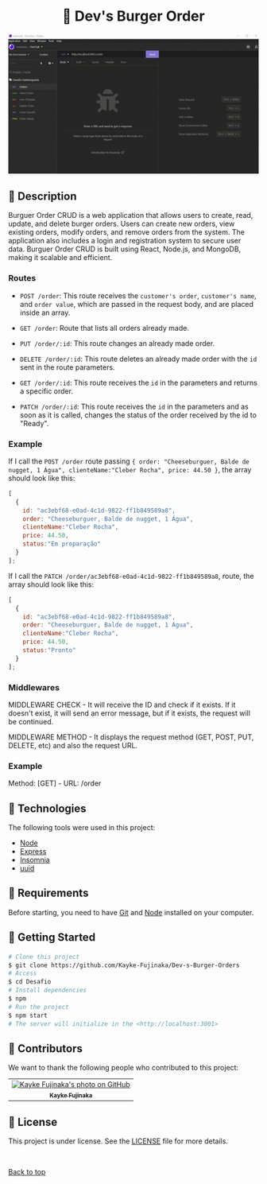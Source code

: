 <h1 align="center">🍟 Dev's Burger Order</h1>

<img src="./assets/img/gif.gif" alt="Gif do Teste">

## :page_facing_up: Description

Burguer Order CRUD is a web application that allows users to create, read, update, and delete burger orders. Users can create new orders, view existing orders, modify orders, and remove orders from the system. The application also includes a login and registration system to secure user data. Burguer Order CRUD is built using React, Node.js, and MongoDB, making it scalable and efficient.

### Routes

- `POST /order`: This route receives the `customer's order`, `customer's name`, and `order value`, which are passed in the request body, and are placed inside an array.

- `GET /order`: Route that lists all orders already made.

- `PUT /order/:id`: This route changes an already made order.

- `DELETE /order/:id`: This route deletes an already made order with the `id` sent in the route parameters.

- `GET /order/:id`: This route receives the `id` in the parameters and returns a specific order.

- `PATCH /order/:id`: This route receives the `id` in the parameters and as soon as it is called, changes the status of the order received by the id to "Ready".

### Example

If I call the `POST /order` route passing `{ order: "Cheeseburguer, Balde de nugget, 1 Água", clienteName:"Cleber Rocha", price: 44.50 }`, the array should look like this:

```js
[
  {
    id: "ac3ebf68-e0ad-4c1d-9822-ff1b849589a8",
    order: "Cheeseburguer, Balde de nugget, 1 Água",
    clienteName:"Cleber Rocha", 
    price: 44.50,
    status:"Em preparação"
  }
];
```


If I call the `PATCH /order/ac3ebf68-e0ad-4c1d-9822-ff1b849589a8`, route, the array should look like this:

```js
[
  {
    id: "ac3ebf68-e0ad-4c1d-9822-ff1b849589a8",
    order: "Cheeseburguer, Balde de nugget, 1 Água",
    clienteName:"Cleber Rocha", 
    price: 44.50,
    status:"Pronto"
  }
];
```

### Middlewares

MIDDLEWARE CHECK - It will receive the ID and check if it exists. If it doesn't exist, it will send an error message, but if it exists, the request will be continued.

MIDDLEWARE METHOD - It displays the request method (GET, POST, PUT, DELETE, etc) and also the request URL.

### Example
Method: [GET] - URL: /order

## :rocket: Technologies ##

The following tools were used in this project:

- [Node](https://nodejs.org/en/)  
- [Express](https://expressjs.com/pt-br/)
- [Insomnia](https://insomnia.rest/products/insomnia)
- [uuid](https://www.npmjs.com/package/uuid)

## :closed_book: Requirements ##

Before starting, you need to have [Git](https://git-scm.com) and [Node](https://nodejs.org/en/) installed on your computer.

## :checkered_flag: Getting Started ##

```bash
# Clone this project
$ git clone https://github.com/Kayke-Fujinaka/Dev-s-Burger-Orders
# Access
$ cd Desafio
# Install dependencies
$ npm 
# Run the project
$ npm start 
# The server will initialize in the <http://localhost:3001>
```

## 🤝 Contributors

We want to thank the following people who contributed to this project:

<table>
  <tr>
    <td align="center">
      <a href="#">
        <img src="https://avatars.githubusercontent.com/u/98772000?s=400&u=80de9af672be7f75cc7a546838552cf63d5b82fe&v=4" width="100px;" alt="Kayke Fujinaka's photo on GitHub"/><br>
        <sub>
          <b>Kayke Fujinaka</b>
        </sub>
      </a>
    </td>
  </tr>
</table>

## 📝 License

This project is under license. See the [LICENSE](LICENSE.md) file for more details.

&#xa0;

<a href="#top">Back to top</a>
